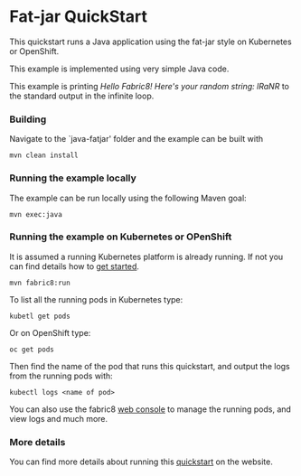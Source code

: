 # Fat-jar QuickStart

This quickstart runs a Java application using the fat-jar style on Kubernetes or OpenShift.

This example is implemented using very simple Java code.

This example is printing *Hello Fabric8! Here's your random string: lRaNR* to the standard output in the infinite loop.


### Building

Navigate to the `java-fatjar' folder and the example can be built with

    mvn clean install


### Running the example locally

The example can be run locally using the following Maven goal:

    mvn exec:java

### Running the example on Kubernetes or OPenShift

It is assumed a running Kubernetes platform is already running. If not you can find details how to [get started](http://fabric8.io/guide/getStarted/index.html).

    mvn fabric8:run
    
To list all the running pods in Kubernetes type:

    kubetl get pods

Or on OpenShift type:

    oc get pods

Then find the name of the pod that runs this quickstart, and output the logs from the running pods with:

    kubectl logs <name of pod>

You can also use the fabric8 [web console](http://fabric8.io/guide/console.html) to manage the running pods, and view logs and much more.


### More details

You can find more details about running this [quickstart](http://fabric8.io/guide/quickstarts/running.html) on the website.

